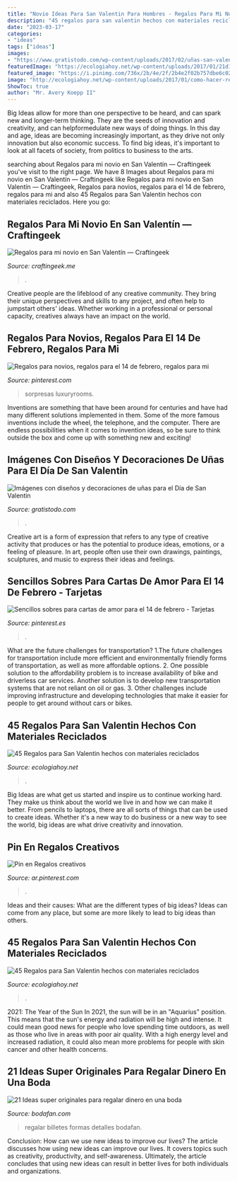 ```yaml
---
title: "Novio Ideas Para San Valentin Para Hombres - Regalos Para Mi Novio En San Valentín — Craftingeek"
description: "45 regalos para san valentin hechos con materiales reciclados"
date: "2023-03-17"
categories:
- "ideas"
tags: ["ideas"]
images:
- "https://www.gratistodo.com/wp-content/uploads/2017/02/uñas-san-valentin-5.jpg"
featuredImage: "https://ecologiahoy.net/wp-content/uploads/2017/01/21d1f0c24edd333f7975d483d10864da.jpg"
featured_image: "https://i.pinimg.com/736x/2b/4e/2f/2b4e2f02b757dbe6c0284be559b8df39.jpg"
image: "http://ecologiahoy.net/wp-content/uploads/2017/01/como-hacer-regalos-para-san-valentin-con-material-reciclado-corazon-de-corchos-1.jpg"
ShowToc: true
author: "Mr. Avery Koepp II"
---
```



Big Ideas allow for more than one perspective to be heard, and can spark new and longer-term thinking. They are the seeds of innovation and creativity, and can helpformedulate new ways of doing things. In this day and age, ideas are becoming increasingly important, as they drive not only innovation but also economic success. To find big ideas, it's important to look at all facets of society, from politics to business to the arts.

	

		
searching about Regalos para mi novio en San Valentín — Craftingeek you've visit to the right page. We have 8 Images about Regalos para mi novio en San Valentín — Craftingeek like Regalos para mi novio en San Valentín — Craftingeek, Regalos para novios, regalos para el 14 de febrero, regalos para mi and also 45 Regalos para San Valentin hechos con materiales reciclados. Here you go:
		
    
## Regalos Para Mi Novio En San Valentín — Craftingeek

<img loading=lazy src="https://i1.wp.com/craftingeek.me/wp-content/uploads/2019/02/regalos-para-mi-novio.jpg?fit=1151%2C1083&amp;ssl=1" onerror="this.onerror=null;this.src='https://tse2.mm.bing.net/th?id=OIP.1WT9tnItWHs90ZNi1Eaq4wHaG9&amp;pid=15.1';" alt="Regalos para mi novio en San Valentín — Craftingeek">

_Source: craftingeek.me_

>. 

	

Creative people are the lifeblood of any creative community. They bring their unique perspectives and skills to any project, and often help to jumpstart others' ideas. Whether working in a professional or personal capacity, creatives always have an impact on the world.

    
## Regalos Para Novios, Regalos Para El 14 De Febrero, Regalos Para Mi

<img loading=lazy src="https://i.pinimg.com/736x/2b/4e/2f/2b4e2f02b757dbe6c0284be559b8df39.jpg" onerror="this.onerror=null;this.src='https://tse3.mm.bing.net/th?id=OIP.WnsHdq1dOt8G3T6drTy4qAHaH_&amp;pid=15.1';" alt="Regalos para novios, regalos para el 14 de febrero, regalos para mi">

_Source: pinterest.com_

>sorpresas luxuryrooms. 

	

Inventions are something that have been around for centuries and have had many different solutions implemented in them. Some of the more famous inventions include the wheel, the telephone, and the computer. There are endless possibilities when it comes to invention ideas, so be sure to think outside the box and come up with something new and exciting!

    
## Imágenes Con Diseños Y Decoraciones De Uñas Para El Día De San Valentin

<img loading=lazy src="https://www.gratistodo.com/wp-content/uploads/2017/02/uñas-san-valentin-5.jpg" onerror="this.onerror=null;this.src='https://tse3.mm.bing.net/th?id=OIP.2CKXyLQGAtkaX1BJQaRAngHaE9&amp;pid=15.1';" alt="Imágenes con diseños y decoraciones de uñas para el Día de San Valentin">

_Source: gratistodo.com_

>. 

	

Creative art is a form of expression that refers to any type of creative activity that produces or has the potential to produce ideas, emotions, or a feeling of pleasure. In art, people often use their own drawings, paintings, sculptures, and music to express their ideas and feelings.

    
## Sencillos Sobres Para Cartas De Amor Para El 14 De Febrero - Tarjetas

<img loading=lazy src="https://i.pinimg.com/736x/1a/16/64/1a166496384f5273b0856053d389d84d.jpg" onerror="this.onerror=null;this.src='https://tse1.mm.bing.net/th?id=OIP.vj1ncfwpuVxWgtmLFCeL6AAAAA&amp;pid=15.1';" alt="Sencillos sobres para cartas de amor para el 14 de febrero - Tarjetas">

_Source: pinterest.es_

>. 

	

What are the future challenges for transportation?
1.The future challenges for transportation include more efficient and environmentally friendly forms of transportation, as well as more affordable options. 
2. One possible solution to the affordability problem is to increase availability of bike and driverless car services. Another solution is to develop new transportation systems that are not reliant on oil or gas. 
3. Other challenges include improving infrastructure and developing technologies that make it easier for people to get around without cars or bikes.

    
## 45 Regalos Para San Valentin Hechos Con Materiales Reciclados

<img loading=lazy src="https://ecologiahoy.net/wp-content/uploads/2017/01/21d1f0c24edd333f7975d483d10864da.jpg" onerror="this.onerror=null;this.src='https://tse3.mm.bing.net/th?id=OIP.pHU_rVXD9KM7naIWT5IghAHaJ4&amp;pid=15.1';" alt="45 Regalos para San Valentin hechos con materiales reciclados">

_Source: ecologiahoy.net_

>. 

	

Big Ideas are what get us started and inspire us to continue working hard. They make us think about the world we live in and how we can make it better. From pencils to laptops, there are all sorts of things that can be used to create ideas. Whether it's a new way to do business or a new way to see the world, big ideas are what drive creativity and innovation.

    
## Pin En Regalos Creativos

<img loading=lazy src="https://i.pinimg.com/736x/7f/a4/21/7fa4219d3de1b8458a6407c71fb1e840.jpg" onerror="this.onerror=null;this.src='https://tse3.mm.bing.net/th?id=OIP.rShHJ0Rmua_3o25OaxgyDgAAAA&amp;pid=15.1';" alt="Pin en Regalos creativos">

_Source: ar.pinterest.com_

>. 

	

Ideas and their causes: What are the different types of big ideas?
Ideas can come from any place, but some are more likely to lead to big ideas than others.

    
## 45 Regalos Para San Valentin Hechos Con Materiales Reciclados

<img loading=lazy src="http://ecologiahoy.net/wp-content/uploads/2017/01/como-hacer-regalos-para-san-valentin-con-material-reciclado-corazon-de-corchos-1.jpg" onerror="this.onerror=null;this.src='https://tse1.mm.bing.net/th?id=OIP.h0FegWlGsDxF3dAQycwh1wHaGB&amp;pid=15.1';" alt="45 Regalos para San Valentin hechos con materiales reciclados">

_Source: ecologiahoy.net_

>. 

	

2021: The Year of the Sun
In 2021, the sun will be in an "Aquarius" position. This means that the sun's energy and radiation will be high and intense. It could mean good news for people who love spending time outdoors, as well as those who live in areas with poor air quality. With a high energy level and increased radiation, it could also mean more problems for people with skin cancer and other health concerns.

    
## 21 Ideas Super Originales Para Regalar Dinero En Una Boda

<img loading=lazy src="https://www.bodafan.com/wp-content/uploads/2015/11/dinero-en-globos.jpg" onerror="this.onerror=null;this.src='https://tse4.mm.bing.net/th?id=OIP.Q4XGahXpbxtk8_pohaWaagHaLR&amp;pid=15.1';" alt="21 Ideas super originales para regalar dinero en una boda">

_Source: bodafan.com_

>regalar billetes formas detalles bodafan. 

	

Conclusion: How can we use new ideas to improve our lives?
The article discusses how using new ideas can improve our lives. It covers topics such as creativity, productivity, and self-awareness. Ultimately, the article concludes that using new ideas can result in better lives for both individuals and organizations.

